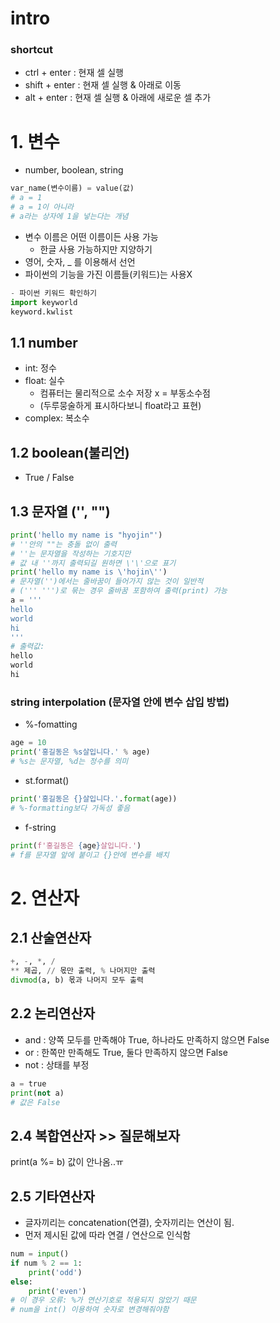 # intro
### shortcut
- ctrl + enter : 현재 셀 실행
- shift + enter : 현재 셀 실행 & 아래로 이동
- alt + enter : 현재 셀 실행 & 아래에 새로운 셀 추가

# 1. 변수
- number, boolean, string
```python
var_name(변수이름) = value(값)
# a = 1
# a = 1이 아니라
# a라는 상자에 1을 넣는다는 개념
```
- 변수 이름은 어떤 이름이든 사용 가능
    - 한글 사용 가능하지만 지양하기
- 영어, 숫자, _ 를 이용해서 선언
- 파이썬의 기능을 가진 이름들(키워드)는 사용X
```python
- 파이썬 키워드 확인하기
import keyworld
keyword.kwlist
```

## 1.1 number
- int: 정수
- float: 실수
    - 컴퓨터는 물리적으로 소수 저장 x = 부동소수점
    - (두루뭉술하게 표시하다보니 float라고 표현)
- complex: 복소수

## 1.2 boolean(불리언)
- True / False

## 1.3 문자열 ('', "")
```python
print('hello my name is "hyojin"')
# ''안의 ""는 충돌 없이 출력
# ''는 문자열을 작성하는 기호지만
# 값 내 ''까지 출력되길 원하면 \'\'으로 표기
print('hello my name is \'hojin\'')
# 문자열('')에서는 줄바꿈이 들어가지 않는 것이 일반적
# (''' ''')로 묶는 경우 줄바꿈 포함하여 출력(print) 가능
a = '''
hello
world
hi
'''
# 출력값:
hello
world
hi
```

### string interpolation (문자열 안에 변수 삽입 방법)
- %-fomatting
```python
age = 10
print('홍길동은 %s살입니다.' % age)
# %s는 문자열, %d는 정수를 의미
```
- st.format()
```python
print('홍길동은 {}살입니다.'.format(age))
# %-formatting보다 가독성 좋음
```
- f-string
```python
print(f'홍길동은 {age}살입니다.')
# f를 문자열 앞에 붙이고 {}안에 변수를 배치
```

# 2. 연산자
## 2.1 산술연산자
```python
+, -, *, /
** 제곱, // 몫만 출력, % 나머지만 출력
divmod(a, b) 몫과 나머지 모두 출력
```
## 2.2 논리연산자
- and : 양쪽 모두를 만족해야 True, 하나라도 만족하지 않으면 False
- or : 한쪽만 만족해도 True, 둘다 만족하지 않으면 False
- not : 상태를 부정
```python
a = true
print(not a)
# 값은 False
```
## 2.4 복합연산자 >> 질문해보자
print(a %= b) 값이 안나옴..ㅠ

## 2.5 기타연산자
- 글자끼리는 concatenation(연결), 숫자끼리는 연산이 됨.
- 먼저 제시된 값에 따라 연결 / 연산으로 인식함
```python
num = input()
if num % 2 == 1:
    print('odd')
else:
    print('even')
# 이 경우 오류: %가 연산기호로 적용되지 않았기 때문
# num을 int() 이용하여 숫자로 변경해줘야함